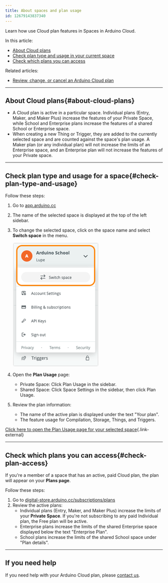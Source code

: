 ```yaml
---
title: About spaces and plan usage
id: 12679143837340
---
```


Learn how use Cloud plan features in Spaces in Arduino Cloud.

In this article:

* [About Cloud plans](#about-cloud-plans)
* [Check plan type and usage in your current space](#check-plan-type-and-usage)
* [Check which plans you can access](#check-plan-access)

Related articles:

* [Review, change, or cancel an Arduino Cloud plan](https://support.arduino.cc/hc/en-us/articles/4401881299090-Review-change-or-cancel-an-Arduino-Cloud-plan)

---

## About Cloud plans{#about-cloud-plans}

* A Cloud plan is active in a particular space. Individual plans (Entry, Maker, and Maker Plus) increase the features of your Private Space, while School and Enterprise plans increase the features of a shared School or Enterprise space.
* When creating a new Thing or Trigger, they are added to the currently selected space and are counted against the space's plan usage. A Maker plan (or any individual plan) will not increase the limits of an Enterprise space, and an Enterprise plan will not increase the features of your Private space.

---

## Check plan type and usage for a space{#check-plan-type-and-usage}

Follow these steps:

1. Go to [app.arduino.cc](https://app.arduino.cc/)

2. The name of the selected space is displayed at the top of the left sidebar.

3. To change the selected space, click on the space name and select **Switch space** in the menu.

   ![Switching space in Arduino Cloud.](img/space-menu-select-space-simple.png)

4. Open the **Plan Usage** page:

   * Private Space: Click Plan Usage in the sidebar.
   * Shared Space: Click Space Settings in the sidebar, then click Plan Usage.

5. Review the plan information:

   * The name of the active plan is displayed under the text "Your plan".
   * The feature usage for Compilation, Storage, Things, and Triggers.

[Click here to open the Plan Usage page for your selected space](https://app.arduino.cc/plan-usage){.link-external}

---

## Check which plans you can access{#check-plan-access}

If you're a member of a space that has an active, paid Cloud plan, the plan will appear on your **Plans page**.

Follow these steps:

1. Go to [digital-store.arduino.cc/subscriptions/plans](https://digital-store.arduino.cc/subscriptions/plans)
2. Review the active plans:
   * Individual plans (Entry, Maker, and Maker Plus) increase the limits of your **Private Space**. If you're not subscribing to any paid Individual plan, the Free plan will be active.
   * Enterprise plans increase the limits of the shared Enterprise space displayed below the text "Enterprise Plan".
   * School plans increase the limits of the shared School space under "Plan details".

---

## If you need help

If you need help with your Arduino Cloud plan, please [contact us](https://www.arduino.cc/en/contact-us/).
